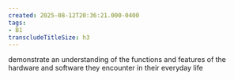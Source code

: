 ```yaml
---
created: 2025-08-12T20:36:21.000-0400
tags:
- B1
transcludeTitleSize: h3
---
```


demonstrate an understanding of the functions and features of the hardware and software they encounter in their everyday life